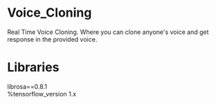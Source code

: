 # Voice_Cloning
Real Time Voice Cloning. Where you can clone anyone's voice and get response in the provided voice.

# Libraries
librosa==0.8.1 <br> 
%tensorflow_version 1.x
